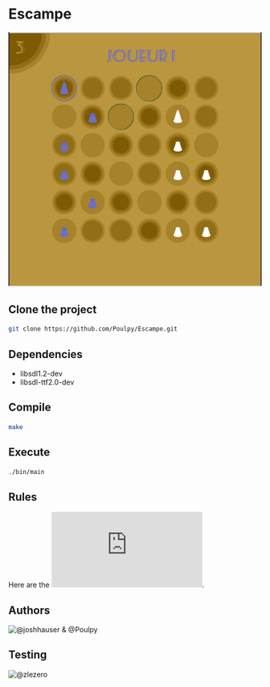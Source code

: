 # Escampe
![Escampe](https://github.com/Poulpy/escampe/blob/master/escampe.png?raw=true)




## Clone the project

```bash
git clone https://github.com/Poulpy/Escampe.git
```

## Dependencies

- libsdl1.2-dev
- libsdl-ttf2.0-dev

## Compile
```bash
make
```

## Execute

```bash
./bin/main
```

## Rules

Here are the ![rules](http://jeuxstrategieter.free.fr/Escampe_presentation.php).

## Authors

![@joshhauser](https://github.com/joshhauser) & @Poulpy

## Testing


![@zlezero](https://github.com/zlezero)
